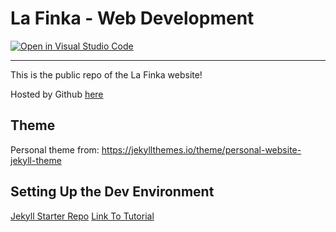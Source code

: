 # La Finka - Web Development

[![Open in Visual Studio Code](https://img.shields.io/badge/Open%20in-Visal%20Studio%20Code-blue?style=for-the-badge&logo=visualstudiocode)](https://open.vscode.dev/ndrsc3/laFinka.space)

--- 
This is the public repo of the La Finka website!

Hosted by Github [here](https://ndrsc3.github.io/laFinka.space/)

## Theme 
Personal theme from: https://jekyllthemes.io/theme/personal-website-jekyll-theme

## Setting Up the Dev Environment
[Jekyll Starter Repo](https://github.com/mloberg/jekyll-starter)
[Link To Tutorial](https://powers-hell.com/2021/07/25/build-a-jekyll-development-environment-with-vs-code-remote-containers/)

